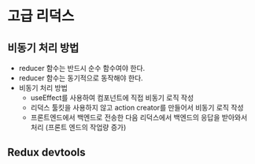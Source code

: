 # 고급 리덕스
## 비동기 처리 방법
- reducer 함수는 반드시 순수 함수여야 한다.
- reducer 함수는 동기적으로 동작해야 한다.
- 비동기 처리 방법
  - useEffect를 사용하여 컴포넌트에 직접 비동기 로직 작성
  - 리덕스 툴킷을 사용하지 않고 action creator를 만들어서 비동기 로직 작성
  - 프론트엔드에서 백엔드로 전송한 다음 리덕스에서 백엔드의 응답을 받아와서 처리 (프론트 엔드의 작업량 증가)
## Redux devtools